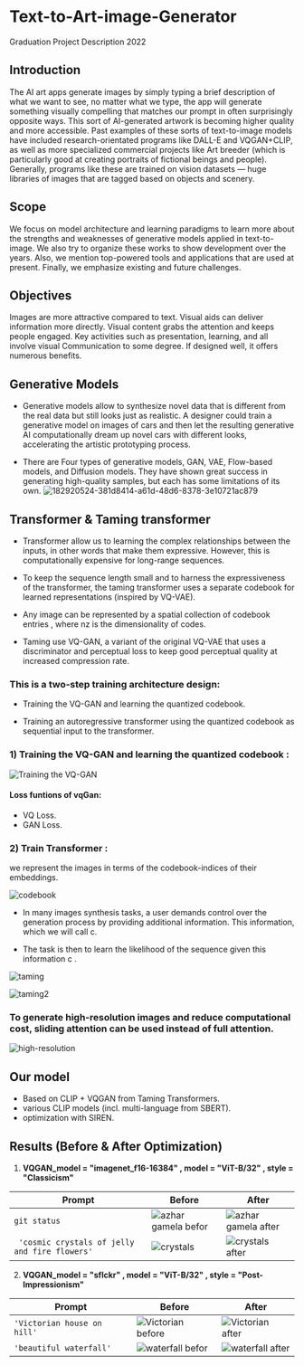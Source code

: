 # Text-to-Art-image-Generator
Graduation Project Description 2022

## Introduction
The AI art apps generate images by simply typing a brief description of what we want to see, no matter what we type, the app will generate something visually compelling that matches our prompt in often surprisingly opposite ways. This sort of AI-generated artwork is becoming higher quality and more accessible. Past examples of these sorts of text-to-image models have included research-orientated programs like DALL-E and VQGAN+CLIP, as well as more specialized commercial projects like Art breeder (which is particularly good at creating portraits of fictional beings and people). Generally, programs like these are trained on vision datasets — huge libraries of images that are tagged based on objects and scenery.

## Scope
We focus on model architecture and learning paradigms to learn more about the strengths and weaknesses of generative models applied in text-to-image. We also try to organize these works to show development over the years. Also, we mention top-powered tools and applications that are used at present. Finally, we emphasize existing and future challenges.

## Objectives
Images are more attractive compared to text. Visual aids can deliver information more directly. Visual content grabs the attention and keeps people engaged. Key activities such as presentation, learning, and all involve visual Communication to some degree. If designed well, it offers numerous benefits.

## Generative Models
- Generative models allow to synthesize novel data that is different from the real data but still looks just as realistic. A designer could train a generative model on images of cars and then let the resulting generative AI computationally dream up novel cars with different looks, accelerating the artistic prototyping process.

- There are Four types of generative models, GAN, VAE, Flow-based models, and Diffusion models. They have shown great success in generating high-quality samples, but each has some limitations of its own.
![182920524-381d8414-a61d-48d6-8378-3e10721ac879](https://user-images.githubusercontent.com/63863517/230326745-1982a6db-cda0-4588-aea7-af92ba698d41.png)

## Transformer & Taming transformer 
- Transformer allow us to learning the complex relationships between the inputs, in other words that make them expressive. However, this is computationally expensive for long-range sequences.

- To keep the sequence length small and to harness the expressiveness of the transformer, the taming transformer uses a separate codebook for learned representations (inspired by VQ-VAE).

- Any image can be represented by a spatial collection of codebook entries , where nz is the dimensionality of codes.

- Taming use  VQ-GAN, a variant of the original VQ-VAE that uses a discriminator and perceptual loss to keep good perceptual quality at increased compression rate.

### This is a two-step training architecture design:
- Training the VQ-GAN and learning the quantized codebook.

- Training an autoregressive transformer using the quantized codebook as sequential input to the transformer. 

### 1) Training the VQ-GAN and learning the quantized codebook :

![Training the VQ-GAN](https://user-images.githubusercontent.com/63863517/230320180-351568d6-1ecf-46c1-8209-1120d078c7db.png)

#### Loss funtions of vqGan:
- VQ Loss.
- GAN Loss.

### 2) Train Transformer : 
we represent the images in terms of the codebook-indices of their embeddings. 

![codebook ](https://user-images.githubusercontent.com/63863517/230322079-494f2dd8-90b9-4e97-b38a-05546b5db9a5.png)

- In many images synthesis tasks, a user demands control over the generation process by providing additional information. This information, which we will call c.

- The task is then to learn the likelihood of the sequence given this information c .  
  
![taming](https://user-images.githubusercontent.com/63863517/230323981-e500795f-aea2-47b5-af71-b3f8e187d3c8.png)

![taming2](https://user-images.githubusercontent.com/63863517/230323984-f6835c51-153f-414e-9bfd-b3cd28e62c2d.png)

### To generate high-resolution images and reduce computational cost, sliding attention can be used instead of full attention.

![high-resolution](https://user-images.githubusercontent.com/63863517/230323973-f0daec96-8411-4647-ba90-17674b5d2197.png)



## Our model
- Based on CLIP + VQGAN from Taming Transformers.
- various CLIP models (incl. multi-language from SBERT).
- optimization with SIREN.



## Results (Before & After Optimization)
1. **VQGAN_model = "imagenet_f16-16384" , model = "ViT-B/32" , style = "Classicism"**

| **Prompt** | **Before** | **After** |
| --- | --- | --- |
| `git status` |![azhar gamela befor](https://user-images.githubusercontent.com/63863517/230329716-cf44b4ca-aef7-47c8-8aad-8ded7bb5cb16.png)|![azhar gamela after](https://user-images.githubusercontent.com/63863517/230329813-41d7fa4b-1376-48af-9724-3b402b52a548.png)|
| ` 'cosmic crystals of jelly and fire flowers'` |![crystals](https://user-images.githubusercontent.com/63863517/230334959-602abd89-db8e-4504-954b-b718444e5059.png)|![crystals after](https://user-images.githubusercontent.com/63863517/230334954-e5d422f9-4a9e-42b3-8966-9f4128780f0a.png)|

2. **VQGAN_model = "sflckr" , model = "ViT-B/32" , style = "Post-Impressionism"**

| **Prompt** | **Before** | **After** |
| --- | --- | --- |
| `'Victorian house on hill'` |![Victorian before](https://user-images.githubusercontent.com/63863517/230334948-dfa556ce-e25a-4b79-812a-ef5f66fee533.png)|![Victorian after](https://user-images.githubusercontent.com/63863517/230334941-2a7de1ed-e7e5-4170-88d6-675631e91112.png)|
| `'beautiful waterfall'` |![waterfall befor](https://user-images.githubusercontent.com/63863517/230334935-57b72c5d-fbc5-4b51-b7b8-dfcee5633ecc.png)|![waterfall after](https://user-images.githubusercontent.com/63863517/230334929-6fb108f3-8962-4325-93d5-f3dd049d073d.png)|


